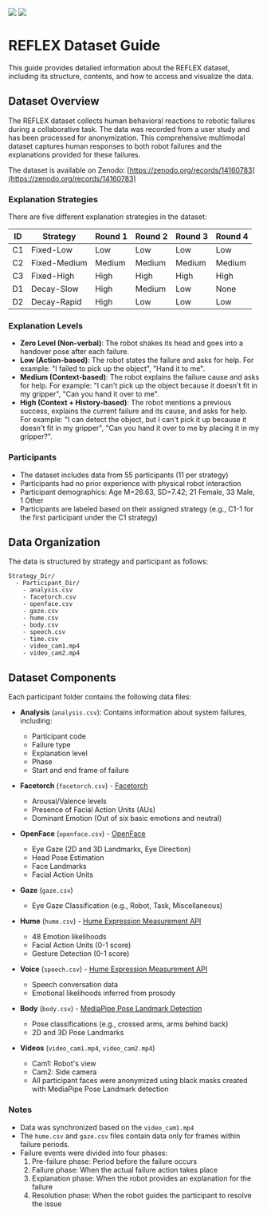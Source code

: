<a href="https://zenodo.org/records/14160783"><img src="https://img.shields.io/badge/Zenodo-Dataset-green"></a> 
<a href="https://arxiv.org/abs/2502.14185"><img src="https://img.shields.io/badge/arXiv-Paper-red"></a>

# REFLEX Dataset Guide

This guide provides detailed information about the REFLEX dataset, including its structure, contents, and how to access and visualize the data.

## Dataset Overview

The REFLEX dataset collects human behavioral reactions to robotic failures during a collaborative task. The data was recorded from a user study and has been processed for anonymization. This comprehensive multimodal dataset captures human responses to both robot failures and the explanations provided for these failures.

The dataset is available on Zenodo: [https://zenodo.org/records/14160783](https://zenodo.org/records/14160783)

### Explanation Strategies

There are five different explanation strategies in the dataset:

| ID | Strategy | Round 1 | Round 2 | Round 3 | Round 4 |
|----|----------|---------|---------|---------|---------|
| C1 | Fixed-Low | Low | Low | Low | Low |
| C2 | Fixed-Medium | Medium | Medium | Medium | Medium |
| C3 | Fixed-High | High | High | High | High |
| D1 | Decay-Slow | High | Medium | Low | None |
| D2 | Decay-Rapid | High | Low | Low | Low |

### Explanation Levels

- **Zero Level (Non-verbal)**: The robot shakes its head and goes into a handover pose after each failure.
- **Low (Action-based)**: The robot states the failure and asks for help. For example: "I failed to pick up the object", "Hand it to me".
- **Medium (Context-based)**: The robot explains the failure cause and asks for help. For example: "I can't pick up the object because it doesn't fit in my gripper", "Can you hand it over to me".
- **High (Context + History-based)**: The robot mentions a previous success, explains the current failure and its cause, and asks for help. For example: "I can detect the object, but I can't pick it up because it doesn't fit in my gripper", "Can you hand it over to me by placing it in my gripper?".

### Participants

- The dataset includes data from 55 participants (11 per strategy)
- Participants had no prior experience with physical robot interaction
- Participant demographics: Age M=26.63, SD=7.42; 21 Female, 33 Male, 1 Other
- Participants are labeled based on their assigned strategy (e.g., C1-1 for the first participant under the C1 strategy)

## Data Organization

The data is structured by strategy and participant as follows:

```
Strategy_Dir/
  - Participant_Dir/
    - analysis.csv
    - facetorch.csv
    - openface.csv
    - gaze.csv
    - hume.csv
    - body.csv
    - speech.csv
    - time.csv
    - video_cam1.mp4
    - video_cam2.mp4
```

## Dataset Components

Each participant folder contains the following data files:

- **Analysis** (`analysis.csv`): Contains information about system failures, including:
  - Participant code
  - Failure type
  - Explanation level
  - Phase
  - Start and end frame of failure

- **Facetorch** (`facetorch.csv`) - [Facetorch](https://github.com/tomas-gajarsky/facetorch)
  - Arousal/Valence levels
  - Presence of Facial Action Units (AUs)
  - Dominant Emotion (Out of six basic emotions and neutral)

- **OpenFace** (`openface.csv`) - [OpenFace](https://github.com/TadasBaltrusaitis/OpenFace)
  - Eye Gaze (2D and 3D Landmarks, Eye Direction)
  - Head Pose Estimation
  - Face Landmarks
  - Facial Action Units 

- **Gaze** (`gaze.csv`)
  - Eye Gaze Classification (e.g., Robot, Task, Miscellaneous)

- **Hume** (`hume.csv`) - [Hume Expression Measurement API](https://www.hume.ai)
  - 48 Emotion likelihoods
  - Facial Action Units (0-1 score)
  - Gesture Detection (0-1 score)

- **Voice** (`speech.csv`) - [Hume Expression Measurement API](https://www.hume.ai)
  - Speech conversation data
  - Emotional likelihoods inferred from prosody

- **Body** (`body.csv`) - [MediaPipe Pose Landmark Detection](https://ai.google.dev/edge/mediapipe/solutions/vision/pose_landmarker)
  - Pose classifications (e.g., crossed arms, arms behind back)
  - 2D and 3D Pose Landmarks

- **Videos** (`video_cam1.mp4`, `video_cam2.mp4`)
  - Cam1: Robot's view
  - Cam2: Side camera
  - All participant faces were anonymized using black masks created with MediaPipe Pose Landmark detection

### Notes

- Data was synchronized based on the `video_cam1.mp4`
- The `hume.csv` and `gaze.csv` files contain data only for frames within failure periods.
- Failure events were divided into four phases:
    1. Pre-failure phase: Period before the failure occurs
    2. Failure phase: When the actual failure action takes place
    3. Explanation phase: When the robot provides an explanation for the failure
    4. Resolution phase: When the robot guides the participant to resolve the issue

